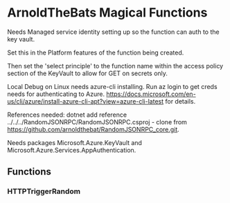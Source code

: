 # ArnoldTheBats Magical Functions

Needs Managed service identity setting up so the function can auth to the key vault.

Set this in the Platform features of the function being created.

Then set the 'select principle' to the function name within the access policy section of the KeyVault to allow for GET on secrets only.

Local Debug on Linux needs azure-cli installing. Run az login to get creds needs for authenticating to Azure. <https://docs.microsoft.com/en-us/cli/azure/install-azure-cli-apt?view=azure-cli-latest> for details.

References needed: dotnet add reference ../../../RandomJSONRPC/RandomJSONRPC.csproj - clone from <https://github.com/arnoldthebat/RandomJSONRPC_core.git>.

Needs packages Microsoft.Azure.KeyVault and Microsoft.Azure.Services.AppAuthentication.

## Functions

### HTTPTriggerRandom